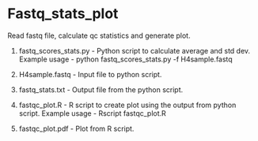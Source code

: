 # Fastq_stats_plot
Read fastq file, calculate qc statistics and generate plot.

1. fastq_scores_stats.py - Python script to calculate average and std dev.
Example usage -
python fastq_scores_stats.py -f H4sample.fastq

2. H4sample.fastq - Input file to python script.
3. fastq_stats.txt - Output file from the python script.
4. fastqc_plot.R - R script to create plot using the output from python script.
Example usage -
Rscript fastqc_plot.R

5. fastqc_plot.pdf - Plot from R script.
